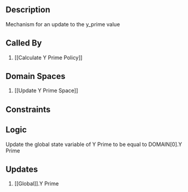 ## Description

Mechanism for an update to the y_prime value
## Called By
1. [[Calculate Y Prime Policy]]
## Domain Spaces
1. [[Update Y Prime Space]]
## Constraints
## Logic
Update the global state variable of Y Prime to be equal to DOMAIN[0].Y Prime

## Updates

1. [[Global]].Y Prime
